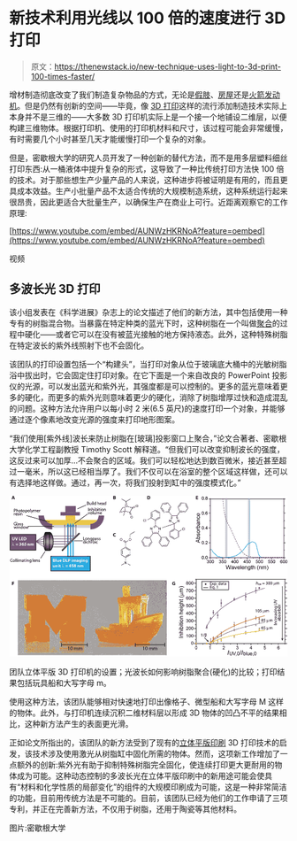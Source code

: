 # 新技术利用光线以 100 倍的速度进行 3D 打印

> 原文：<https://thenewstack.io/new-technique-uses-light-to-3d-print-100-times-faster/>

增材制造彻底改变了我们制造复杂物品的方式，无论是[假肢](https://thenewstack.io/victoria-hand-project-applying-3d-printing-to-prosthetics/)、[房屋](https://thenewstack.io/emerging-objects-3d-printing-pioneers-will-build-houses-salt/)还是[火箭发动机](https://thenewstack.io/how-to-print-a-rocket-engine-and-make-business-in-space-affordable/)。但是仍然有创新的空间——毕竟，像 [3D 打印](https://thenewstack.io/printer-mit-can-see-print-views/)这样的流行添加制造技术实际上本身并不是三维的——大多数 3D 打印机实际上是一个接一个地铺设二维层，以便构建三维物体。根据打印机、使用的打印机材料和尺寸，该过程可能会非常缓慢，有时需要几个小时甚至几天才能缓慢打印一个复杂的对象。

但是，密歇根大学的研究人员开发了一种创新的替代方法，而不是用多层塑料细丝打印东西:从一桶液体中提升复杂的形式，这导致了一种比传统打印方法快 100 倍的技术。对于那些想生产少量产品的人来说，这种进步将被证明是有用的，而且更具成本效益。生产小批量产品不太适合传统的大规模制造系统，这种系统运行起来很昂贵，因此更适合大批量生产，以确保生产在商业上可行。近距离观察它的工作原理:

[https://www.youtube.com/embed/AUNWzHKRNoA?feature=oembed](https://www.youtube.com/embed/AUNWzHKRNoA?feature=oembed)

视频

## 多波长光 3D 打印

该小组发表在《科学进展》杂志上的论文描述了他们的新方法，其中包括使用一种专有的树脂混合物。当暴露在特定种类的蓝光下时，这种树脂在一个叫做[聚合](https://en.wikipedia.org/wiki/Polymerization)的过程中硬化——或者它可以在没有被蓝光接触的地方保持液态。此外，这种特殊树脂在特定波长的紫外线照射下也不会固化。

该团队的打印设置包括一个“构建头”，当打印对象从位于玻璃底大桶中的光敏树脂浴中拔出时，它会固定住打印对象。在它下面是一个来自改良的 PowerPoint 投影仪的光源，可以发出蓝光和紫外光，其强度都是可以控制的。更多的蓝光意味着更多的硬化，而更多的紫外光则意味着更少的硬化，消除了树脂增厚过快和造成混乱的问题。这种方法允许用户以每小时 2 米(6.5 英尺)的速度打印一个对象，并能够通过逐个像素地改变光源的强度来打印地形图案。

“我们使用[紫外线]波长来防止树脂在[玻璃]投影窗口上聚合，”论文合著者、密歇根大学化学工程副教授 Timothy Scott 解释道。“但我们可以改变抑制波长的强度，这反过来可以加厚…不会聚合的区域。我们可以轻松地达到数百微米，接近甚至超过一毫米，所以这已经相当厚了。我们不仅可以在浴室的整个区域这样做，还可以有选择地这样做。通过，再一次，将我们投射到缸中的强度模式化。”

![](img/e41f5a6f9b8baa644da8175cfcdbdcfc.png)

团队立体平版 3D 打印机的设置；光波长如何影响树脂聚合(硬化)的比较；打印结果包括玩具船和大写字母 m。

使用这种方法，该团队能够相对快速地打印出像格子、微型船和大写字母 M 这样的物体。此外，与打印机连续沉积二维材料层以形成 3D 物体的凹凸不平的结果相比，这种新方法产生的表面更光滑。

正如论文所指出的，该团队的新方法受到了现有的[立体平版印刷](https://en.wikipedia.org/wiki/Stereolithography) 3D 打印技术的启发，该技术涉及使用激光从树脂缸中固化所需的物体。然而，这项新工作增加了一点额外的创新:紫外光有助于抑制特殊树脂完全固化，使连续打印更大更耐用的物体成为可能。这种动态控制的多波长光在立体平版印刷中的新用途可能会使具有“材料和化学性质的局部变化”的组件的大规模印刷成为可能，这是一种非常简洁的功能，目前用传统方法是不可能的。目前，该团队已经为他们的工作申请了三项专利，并正在完善新方法，不仅用于树脂，还用于陶瓷等其他材料。

图片:密歇根大学

<svg xmlns:xlink="http://www.w3.org/1999/xlink" viewBox="0 0 68 31" version="1.1"><title>Group</title> <desc>Created with Sketch.</desc></svg>